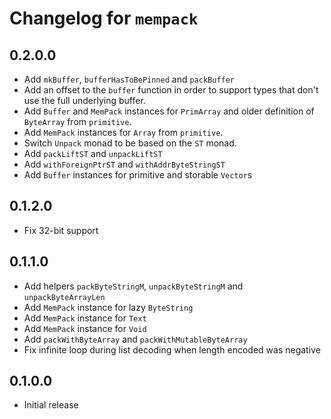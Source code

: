 # Changelog for `mempack`

## 0.2.0.0

* Add `mkBuffer`, `bufferHasToBePinned` and `packBuffer`
* Add an offset to the `buffer` function in order to support types that don't use the full
  underlying buffer.
* Add `Buffer` and `MemPack` instances for `PrimArray` and older definition of `ByteArray` from `primitive`.
* Add `MemPack` instances for `Array` from `primitive`.
* Switch `Unpack` monad to be based on the `ST` monad.
* Add `packLiftST` and `unpackLiftST`
* Add `withForeignPtrST` and `withAddrByteStringST`
* Add `Buffer` instances for primitive and storable `Vector`s

## 0.1.2.0

* Fix 32-bit support

## 0.1.1.0

* Add helpers `packByteStringM`, `unpackByteStringM` and `unpackByteArrayLen`
* Add `MemPack` instance for lazy `ByteString`
* Add `MemPack` instance for `Text`
* Add `MemPack` instance for `Void`
* Add `packWithByteArray` and `packWithMutableByteArray`
* Fix infinite loop during list decoding when length encoded was negative

## 0.1.0.0

* Initial release

